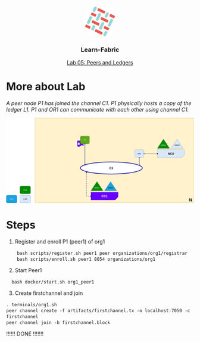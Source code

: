 <br />
<p align="center">
  <a>
    <img src="../img/fabric_logo.png" alt="Logo" width="80" height="80">
  </a>

  <h3 align="center">Learn-Fabric</h3>

  <a href="https://hyperledger-fabric.readthedocs.io/en/latest/network/network.html#peers-and-ledgers">
  <p align="center">
  Lab 05: Peers and Ledgers
  </a>
</p>

# More about Lab
*A peer node P1 has joined the channel C1. P1 physically hosts a copy of the ledger L1. P1 and OR1 can communicate with each other using channel C1.*
<p align="left">
  <a>
    <img src="../img/lab05.png" alt="lab05: Peers and Ledgers">
  </a>
</p>

# Steps

1. Register and enroll P1 (peer1) of org1
```
    bash scripts/register.sh peer1 peer organizations/org1/registrar
    bash scripts/enroll.sh peer1 8054 organizations/org1
```
2. Start Peer1
```
  bash docker/start.sh org1_peer1
```
3. Create firstchannel and join
```
. terminals/org1.sh
peer channel create -f artifacts/firstchannel.tx -o localhost:7050 -c firstchannel
peer channel join -b firstchannel.block
```

!!!!!! DONE !!!!!!!